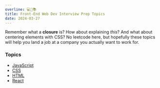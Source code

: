 ```yaml
---
overline: 💻🤬📚
title: Front-End Web Dev Interview Prep Topics
date: 2024-03-27
---
```


Remember what a **closure** is? How about explaining *this*?
And what about centering elements with CSS? No leetcode here, but hopefully these topics
will help you land a job at a company you actually want to work for.

###  Topics

- [JavaScript](/javascript)
- [CSS](/css)
- [HTML](/html)
- [React](/react)